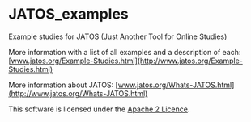 # JATOS_examples

Example studies for JATOS (Just Another Tool for Online Studies)

More information with a list of all examples and a description of each: [www.jatos.org/Example-Studies.html](http://www.jatos.org/Example-Studies.html)

More information about JATOS: [www.jatos.org/Whats-JATOS.html](http://www.jatos.org/Whats-JATOS.html)

This software is licensed under the [Apache 2 Licence](http://www.apache.org/licenses/LICENSE-2.0.html).
